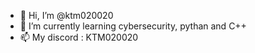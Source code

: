 - 👋 Hi, I’m @ktm020020
- 🌱 I’m currently learning cybersecurity, pythan and C++
- 📫 My discord : KTM020020

